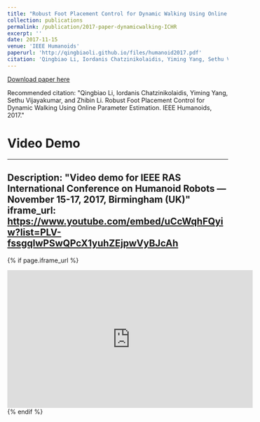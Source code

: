 ```yaml
---
title: "Robust Foot Placement Control for Dynamic Walking Using Online Parameter Estimation"
collection: publications
permalink: /publication/2017-paper-dynamicwalking-ICHR
excerpt: ''
date: 2017-11-15
venue: 'IEEE Humanoids'
paperurl: 'http://qingbiaoli.github.io/files/humanoid2017.pdf'
citation: 'Qingbiao Li, Iordanis Chatzinikolaidis, Yiming Yang, Sethu Vijayakumar, and Zhibin Li. Robust Foot Placement Control for Dynamic Walking Using Online Parameter Estimation. IEEE Humanoids, 2017.'
---
```


[Download paper here](http://qingbiaoli.github.io/files/humanoid2017.pdf)

Recommended citation: "Qingbiao Li, Iordanis Chatzinikolaidis, Yiming Yang, Sethu Vijayakumar, and Zhibin Li. Robust Foot Placement Control for Dynamic Walking Using Online Parameter Estimation. IEEE Humanoids, 2017."

Video Demo
======
---
Description: "Video demo for IEEE RAS International Conference on Humanoid Robots — November 15-17, 2017, Birmingham (UK)"
iframe_url: https://www.youtube.com/embed/uCcWqhFQyiw?list=PLV-fssgqlwPSwQPcX1yuhZEjpwVyBJcAh
---

{% if page.iframe_url %}
    <div class="less-fancy-video-header">
  		<iframe 
	  		width="560" height="315" 
	  		src="https://www.youtube.com/embed/uCcWqhFQyiw?list=PLV-fssgqlwPSwQPcX1yuhZEjpwVyBJcAh" frameborder="0" 
	  		gesture="media" 
	  		allowfullscreen>	
  		</iframe>
    </div>
{% endif %}

